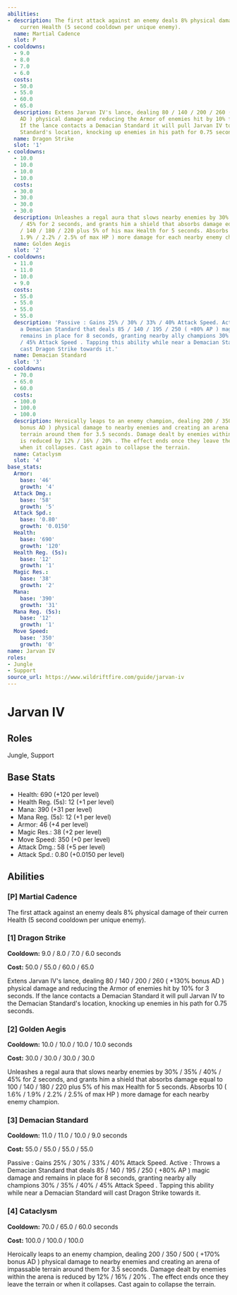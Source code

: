 ```yaml
---
abilities:
- description: The first attack against an enemy deals 8% physical damage of their
    curren Health (5 second cooldown per unique enemy).
  name: Martial Cadence
  slot: P
- cooldowns:
  - 9.0
  - 8.0
  - 7.0
  - 6.0
  costs:
  - 50.0
  - 55.0
  - 60.0
  - 65.0
  description: Extens Jarvan IV's lance, dealing 80 / 140 / 200 / 260 ( +130% bonus
    AD ) physical damage and reducing the Armor of enemies hit by 10% for 3 seconds.
    If the lance contacts a Demacian Standard it will pull Jarvan IV to the Demacian
    Standard's location, knocking up enemies in his path for 0.75 seconds.
  name: Dragon Strike
  slot: '1'
- cooldowns:
  - 10.0
  - 10.0
  - 10.0
  - 10.0
  costs:
  - 30.0
  - 30.0
  - 30.0
  - 30.0
  description: Unleashes a regal aura that slows nearby enemies by 30% / 35% / 40%
    / 45% for 2 seconds, and grants him a shield that absorbs damage equal to 100
    / 140 / 180 / 220 plus 5% of his max Health for 5 seconds. Absorbs 10 ( 1.6% /
    1.9% / 2.2% / 2.5% of max HP ) more damage for each nearby enemy champion.
  name: Golden Aegis
  slot: '2'
- cooldowns:
  - 11.0
  - 11.0
  - 10.0
  - 9.0
  costs:
  - 55.0
  - 55.0
  - 55.0
  - 55.0
  description: 'Passive : Gains 25% / 30% / 33% / 40% Attack Speed. Active : Throws
    a Demacian Standard that deals 85 / 140 / 195 / 250 ( +80% AP ) magic damage and
    remains in place for 8 seconds, granting nearby ally champions 30% / 35% / 40%
    / 45% Attack Speed . Tapping this ability while near a Demacian Standard will
    cast Dragon Strike towards it.'
  name: Demacian Standard
  slot: '3'
- cooldowns:
  - 70.0
  - 65.0
  - 60.0
  costs:
  - 100.0
  - 100.0
  - 100.0
  description: Heroically leaps to an enemy champion, dealing 200 / 350 / 500 ( +170%
    bonus AD ) physical damage to nearby enemies and creating an arena of impassable
    terrain around them for 3.5 seconds. Damage dealt by enemies within the arena
    is reduced by 12% / 16% / 20% . The effect ends once they leave the terrain or
    when it collapses. Cast again to collapse the terrain.
  name: Cataclysm
  slot: '4'
base_stats:
  Armor:
    base: '46'
    growth: '4'
  Attack Dmg.:
    base: '58'
    growth: '5'
  Attack Spd.:
    base: '0.80'
    growth: '0.0150'
  Health:
    base: '690'
    growth: '120'
  Health Reg. (5s):
    base: '12'
    growth: '1'
  Magic Res.:
    base: '38'
    growth: '2'
  Mana:
    base: '390'
    growth: '31'
  Mana Reg. (5s):
    base: '12'
    growth: '1'
  Move Speed:
    base: '350'
    growth: '0'
name: Jarvan IV
roles:
- Jungle
- Support
source_url: https://www.wildriftfire.com/guide/jarvan-iv
---
```


# Jarvan IV

## Roles

Jungle, Support

## Base Stats

- Health: 690 (+120 per level)
- Health Reg. (5s): 12 (+1 per level)
- Mana: 390 (+31 per level)
- Mana Reg. (5s): 12 (+1 per level)
- Armor: 46 (+4 per level)
- Magic Res.: 38 (+2 per level)
- Move Speed: 350 (+0 per level)
- Attack Dmg.: 58 (+5 per level)
- Attack Spd.: 0.80 (+0.0150 per level)

## Abilities

### [P] Martial Cadence

The first attack against an enemy deals 8% physical damage of their curren Health (5 second cooldown per unique enemy).

### [1] Dragon Strike

**Cooldown:** 9.0 / 8.0 / 7.0 / 6.0 seconds

**Cost:** 50.0 / 55.0 / 60.0 / 65.0

Extens Jarvan IV's lance, dealing 80 / 140 / 200 / 260 ( +130% bonus AD ) physical damage and reducing the Armor of enemies hit by 10% for 3 seconds. If the lance contacts a Demacian Standard it will pull Jarvan IV to the Demacian Standard's location, knocking up enemies in his path for 0.75 seconds.

### [2] Golden Aegis

**Cooldown:** 10.0 / 10.0 / 10.0 / 10.0 seconds

**Cost:** 30.0 / 30.0 / 30.0 / 30.0

Unleashes a regal aura that slows nearby enemies by 30% / 35% / 40% / 45% for 2 seconds, and grants him a shield that absorbs damage equal to 100 / 140 / 180 / 220 plus 5% of his max Health for 5 seconds. Absorbs 10 ( 1.6% / 1.9% / 2.2% / 2.5% of max HP ) more damage for each nearby enemy champion.

### [3] Demacian Standard

**Cooldown:** 11.0 / 11.0 / 10.0 / 9.0 seconds

**Cost:** 55.0 / 55.0 / 55.0 / 55.0

Passive : Gains 25% / 30% / 33% / 40% Attack Speed. Active : Throws a Demacian Standard that deals 85 / 140 / 195 / 250 ( +80% AP ) magic damage and remains in place for 8 seconds, granting nearby ally champions 30% / 35% / 40% / 45% Attack Speed . Tapping this ability while near a Demacian Standard will cast Dragon Strike towards it.

### [4] Cataclysm

**Cooldown:** 70.0 / 65.0 / 60.0 seconds

**Cost:** 100.0 / 100.0 / 100.0

Heroically leaps to an enemy champion, dealing 200 / 350 / 500 ( +170% bonus AD ) physical damage to nearby enemies and creating an arena of impassable terrain around them for 3.5 seconds. Damage dealt by enemies within the arena is reduced by 12% / 16% / 20% . The effect ends once they leave the terrain or when it collapses. Cast again to collapse the terrain.

